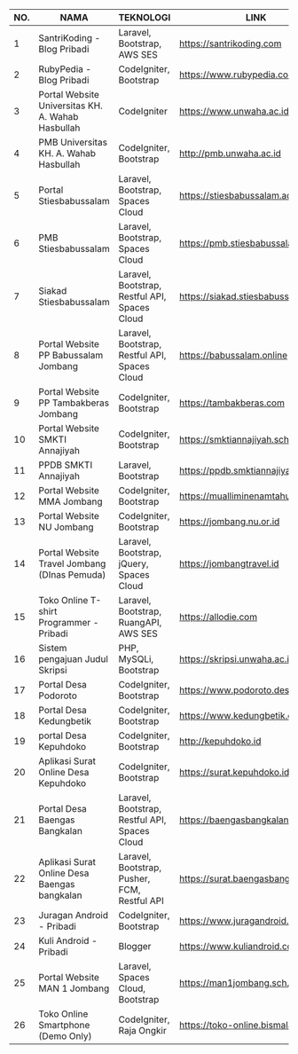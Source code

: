 | NO. 	| NAMA                                              	| TEKNOLOGI                                     	| LINK                                 	|
|-----	|---------------------------------------------------	|-----------------------------------------------	|--------------------------------------	|
|  1  	| SantriKoding - Blog Pribadi                       	| Laravel, Bootstrap, AWS SES                   	| https://santrikoding.com             	|
|  2  	| RubyPedia - Blog Pribadi                          	| CodeIgniter, Bootstrap                        	| https://www.rubypedia.com            	|
|  3  	| Portal Website Universitas KH. A. Wahab Hasbullah 	| CodeIgniter                                   	| https://www.unwaha.ac.id             	|
|  4  	| PMB Universitas KH. A. Wahab Hasbullah            	| CodeIgniter, Bootstrap                        	| http://pmb.unwaha.ac.id              	|
|  5  	| Portal Stiesbabussalam                            	| Laravel, Bootstrap, Spaces Cloud              	| https://stiesbabussalam.ac.id        	|
|  6  	| PMB Stiesbabussalam                               	| Laravel, Bootstrap, Spaces Cloud              	| https://pmb.stiesbabussalam.ac.id    	|
|  7  	| Siakad Stiesbabussalam                            	| Laravel, Bootstrap, Restful API, Spaces Cloud 	| https://siakad.stiesbabussalam.ac.id 	|
|  8  	| Portal Website PP Babussalam Jombang              	| Laravel, Bootstrap, Restful API, Spaces Cloud 	| https://babussalam.online            	|
|  9  	| Portal Website PP Tambakberas Jombang             	| CodeIgniter, Bootstrap                        	| https://tambakberas.com              	|
|  10 	| Portal Website SMKTI Annajiyah                    	| CodeIgniter, Bootstrap                        	| https://smktiannajiyah.sch.id        	|
|  11 	| PPDB SMKTI Annajiyah                              	| Laravel, Bootstrap                            	| https://ppdb.smktiannajiyah.sch.id   	|
|  12 	| Portal Website MMA Jombang                        	| CodeIgniter, Bootstrap                        	| https://mualliminenamtahun.net       	|
|  13 	| Portal Website NU Jombang                         	| CodeIgniter, Bootstrap                        	| https://jombang.nu.or.id             	|
|  14 	| Portal Website Travel Jombang (DInas Pemuda)      	| Laravel, Bootstrap, jQuery, Spaces Cloud      	| https://jombangtravel.id             	|
|  15 	| Toko Online T-shirt Programmer - Pribadi          	| Laravel, Bootstrap, RuangAPI, AWS SES         	| https://allodie.com                  	|
|  16 	| Sistem pengajuan Judul Skripsi                    	| PHP, MySQLi, Bootstrap                        	| https://skripsi.unwaha.ac.id         	|
|  17 	| Portal Desa Podoroto                              	| CodeIgniter, Bootstrap                        	| https://www.podoroto.desa.id         	|
|  18 	| Portal Desa Kedungbetik                           	| CodeIgniter, Bootstrap                        	| https://www.kedungbetik.desa.id      	|
|  19 	| portal Desa Kepuhdoko                             	| CodeIgniter, Bootstrap                        	| http://kepuhdoko.id                  	|
|  20 	| Aplikasi Surat Online Desa Kepuhdoko              	| CodeIgniter, Bootstrap                        	| https://surat.kepuhdoko.id           	|
|  21 	| Portal Desa Baengas Bangkalan                     	| Laravel, Bootstrap, Restful API, Spaces Cloud 	| https://baengasbangkalan.com         	|
|  22 	| Aplikasi Surat Online Desa Baengas bangkalan      	| Laravel, Bootstrap, Pusher, FCM, Restful API  	| https://surat.baengasbangkalan.com   	|
|  23 	| Juragan Android - Pribadi                         	| CodeIgniter, Bootstrap                        	| https://www.juragandroid.com         	|
|  24 	| Kuli Android - Pribadi                            	| Blogger                                       	| https://www.kuliandroid.com          	|
|  25 	| Portal Website MAN 1 Jombang                      	| Laravel, Spaces Cloud, Bootstrap              	| https://man1jombang.sch.id           	|
|  26 	| Toko Online Smartphone (Demo Only)                	| CodeIgniter, Raja Ongkir                      	| https://toko-online.bismalabs.co.id  	|